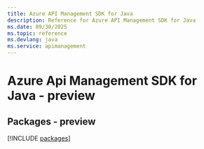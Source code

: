```yaml
---
title: Azure API Management SDK for Java
description: Reference for Azure API Management SDK for Java
ms.date: 09/30/2025
ms.topic: reference
ms.devlang: java
ms.service: apimanagement
---
```

# Azure Api Management SDK for Java - preview
## Packages - preview
[!INCLUDE [packages](api-management-index.md)]